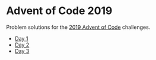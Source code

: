 # Advent of Code 2019

Problem solutions for the [2019 Advent of Code](https://adventofcode.com/2019) challenges.

* [Day 1](AdventOfCode2019/Day1/RocketFueler.swift)
* [Day 2](AdventOfCode2019/Day2/Computer.swift)
* [Day 3](AdventOfCode2019/Day3/WireGrid.swift)
